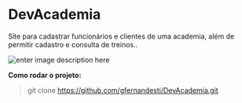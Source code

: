 DevAcademia
===========

Site para cadastrar funcionários e clientes de uma academia, além de permitir cadastro e consulta de treinos..

![enter image description here][2]


  [2]: https://www.dropbox.com/s/oe4dxek1dlzsz6k/DevAcademia.png


 **Como rodar o projeto:**
>git clone https://github.com/gfernandesti/DevAcademia.git
